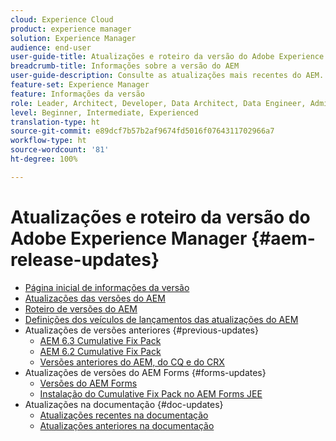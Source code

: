```yaml
---
cloud: Experience Cloud
product: experience manager
solution: Experience Manager
audience: end-user
user-guide-title: Atualizações e roteiro da versão do Adobe Experience Manager
breadcrumb-title: Informações sobre a versão do AEM
user-guide-description: Consulte as atualizações mais recentes do AEM.
feature-set: Experience Manager
feature: Informações da versão
role: Leader, Architect, Developer, Data Architect, Data Engineer, Administrator, Business Practitioner
level: Beginner, Intermediate, Experienced
translation-type: ht
source-git-commit: e89dcf7b57b2af9674fd5016f0764311702966a7
workflow-type: ht
source-wordcount: '81'
ht-degree: 100%

---
```



# Atualizações e roteiro da versão do Adobe Experience Manager {#aem-release-updates}

+ [Página inicial de informações da versão](home.md)
+ [Atualizações das versões do AEM](aem-releases-updates.md)
+ [Roteiro de versões do AEM](update-releases-roadmap.md)
+ [Definições dos veículos de lançamentos das atualizações do AEM](update-release-vehicle-definitions.md)
+ Atualizações de versões anteriores {#previous-updates}
   + [AEM 6.3 Cumulative Fix Pack](release-notes-aem-6-3-cumulative-fix-pack.md)
   + [AEM 6.2 Cumulative Fix Pack](release-notes-aem-6-2-cumulative-fix-pack.md)
   + [Versões anteriores do AEM, do CQ e do CRX](aem-previous-versions.md)
+ Atualizações de versões do AEM Forms {#forms-updates}
   + [Versões do AEM Forms](aem-forms-releases.md)
   + [Instalação do Cumulative Fix Pack no AEM Forms JEE](install-cfp-aem-forms-jee.md)
+ Atualizações na documentação {#doc-updates}
   + [Atualizações recentes na documentação](documentation-updates.md)
   + [Atualizações anteriores na documentação](previous-documentation-updates.md)
